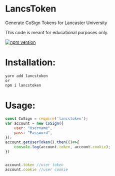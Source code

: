 # LancsToken
Generate CoSign Tokens for Lancaster University

This code is meant for educational purposes only.

[![npm version](https://badge.fury.io/js/lancstoken.svg)](https://badge.fury.io/js/lancstoken)

# Installation:
```sh
yarn add lancstoken
or
npm i lancstoken
```

# Usage:
```js
const CoSign = require('lancstoken');
var account = new CoSign({
    user: "Username",
    pass: "Password",
});
account.getUserToken().then(()=>{
    console.log(account.token, account.cookie);
})


account.token //user token
account.cookie //user cookie
```